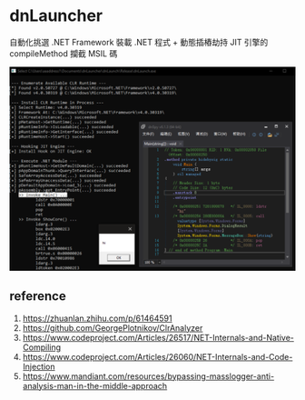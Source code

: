 # dnLauncher

自動化挑選 .NET Framework 裝載 .NET 程式 + 動態插樁劫持 JIT 引擎的 compileMethod 攔截 MSIL 碼

![](PoC.png)

## reference

1. https://zhuanlan.zhihu.com/p/61464591
2. https://github.com/GeorgePlotnikov/ClrAnalyzer
3. https://www.codeproject.com/Articles/26517/NET-Internals-and-Native-Compiling
4. https://www.codeproject.com/Articles/26060/NET-Internals-and-Code-Injection
5. https://www.mandiant.com/resources/bypassing-masslogger-anti-analysis-man-in-the-middle-approach
